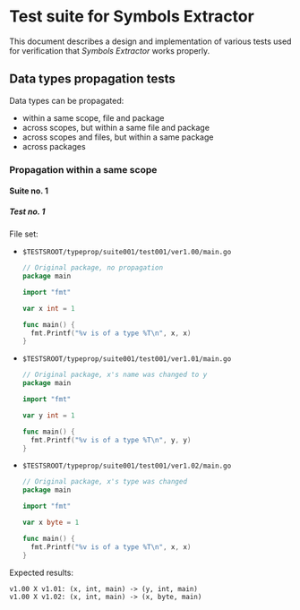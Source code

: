 # Test suite for Symbols Extractor

This document describes a design and implementation of various tests used for
verification that *Symbols Extractor* works properly.

## Data types propagation tests

Data types can be propagated:
* within a same scope, file and package
* across scopes, but within a same file and package
* across scopes and files, but within a same package
* across packages

### Propagation within a same scope

#### Suite no. 1

##### Test no. 1

File set:
* `$TESTSROOT/typeprop/suite001/test001/ver1.00/main.go`
  ```go
  // Original package, no propagation
  package main

  import "fmt"

  var x int = 1

  func main() {
  	fmt.Printf("%v is of a type %T\n", x, x)
  }
  ```
* `$TESTSROOT/typeprop/suite001/test001/ver1.01/main.go`
  ```go
  // Original package, x's name was changed to y
  package main

  import "fmt"

  var y int = 1

  func main() {
  	fmt.Printf("%v is of a type %T\n", y, y)
  }
  ```
* `$TESTSROOT/typeprop/suite001/test001/ver1.02/main.go`
  ```go
  // Original package, x's type was changed
  package main

  import "fmt"

  var x byte = 1

  func main() {
  	fmt.Printf("%v is of a type %T\n", x, x)
  }
  ```

Expected results:
```
v1.00 X v1.01: (x, int, main) -> (y, int, main)
v1.00 X v1.02: (x, int, main) -> (x, byte, main)
```
